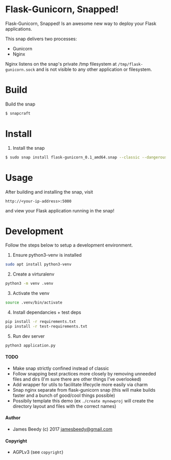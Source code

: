 # Flask-Gunicorn, Snapped!

Flask-Gunicorn, Snapped! Is an awesome new way to deploy your Flask applications.


This snap delivers two processes:
* Gunicorn
* Nginx

Nginx listens on the snap's private /tmp filesystem at `/tmp/flask-gunicorn.sock` and is not visible to any other application or filesystem.


# Build
Build the snap

```bash
$ snapcraft
```

# Install
1) Install the snap

```bash
$ sudo snap install flask-gunicorn_0.1_amd64.snap --classic --dangerous
```


# Usage
After building and installing the snap, visit
```
http://<your-ip-address>:5000
```
and view your Flask application running in the snap!


# Development
Follow the steps below to setup a development environment.

1. Ensure python3-venv is installed
```bash
sudo apt install python3-venv
```
2. Create a virturalenv
```bash
python3 -m venv .venv
```
3. Activate the venv
```bash
source .venv/bin/activate
```
4. Install dependancies + test deps
```bash
pip install -r requirements.txt
pip install -r test-requirements.txt

```
5. Run dev server
```bash
python3 application.py
```


#### TODO
* Make snap strictly confined instead of classic
* Follow snapping best practices more closely by removing unneeded files and dirs (I'm sure there are other things I've overlooked)
* Add wrapper for utils to facilitate lifecycle more easily via charm
* Snap nginx separate from flask-gunicorn snap (this will make builds faster and a bunch of good/cool things possible)
* Possibily template this demo (ex `./create mynewproj` will create the directory layout and files with the correct names)


#### Author
* James Beedy (c) 2017 <jamesbeedy@gmail.com>

#### Copyright
* AGPLv3 (see `copyright`)
